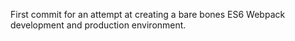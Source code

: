 First commit for an attempt at creating a bare bones ES6 Webpack development and production environment.